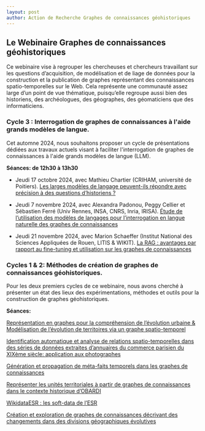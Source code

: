 ```yaml
---
layout: post
author: Action de Recherche Graphes de connaissances géohistoriques
---
```


## Le Webinaire Graphes de connaissances géohistoriques 

Ce webinaire vise à regrouper les chercheuses et chercheurs travaillant sur les questions d’acquisition, de modélisation et de liage de données pour la construction et la publication de graphes représentant des connaissances spatio-temporelles sur le Web. 
Cela représente une communauté assez large d’un point de vue thématique, puisqu’elle regroupe aussi bien des historiens, des archéologues, des géographes, des géomaticiens que des informaticiens.

### Cycle 3 : Interrogation de graphes de connaissances à l'aide grands modèles de langue.

Cet automne 2024, nous souhaitons proposer un cycle de présentations dédiées aux travaux actuels visant à faciliter l'interrogation de graphes de connaissances à l'aide grands modèles de langue (LLM).

**Séances: de 12h30 à 13h30**

* Jeudi 17 octobre 2024, avec Mathieu Chartier (CRIHAM, université de Poitiers).
[Les larges modèles de langage peuvent-ils répondre avec précision à des questions d’historiens ?](https://gcgh-magis.github.io/webinaire-séance-7)

* Jeudi 7 novembre 2024, avec Alexandra Padonou, Peggy Cellier et Sébastien Ferré (Univ Rennes, INSA, CNRS, Inria, IRISA).
[Étude de l’utilisation des modèles de langages pour l’interrogation en langue naturelle des graphes de connaissances](https://gcgh-magis.github.io/webinaire-séance-8)

* Jeudi 21 novembre 2024, avec Marion Schaeffer (Institut National des Sciences Appliquées de Rouen, LITIS & WIKIT).
[La RAG : avantages par rapport au fine-tuning et utilisation sur les graphes de connaissances](https://gcgh-magis.github.io/webinaire-séance-9)

### Cycles 1 & 2: Méthodes de création de graphes de connaissances géohistoriques.

Pour les deux premiers cycles de ce webinaire, nous avons cherché à présenter un état des lieux des expérimentations, méthodes et outils pour la construction de graphes géohistoriques.

**Séances:**

[Représentation en graphes pour la compréhension de l’évolution urbaine & Modélisation de l’évolution de territoires via un graphe spatio-temporel](https://gcgh-magis.github.io/webinaire-séance-1)

[Identification automatique et analyse de relations spatio-temporelles dans des séries de données extraites d’annuaires du commerce parisien du XIXème siècle: application aux photographes](https://gcgh-magis.github.io/webinaire-séance-2)

[Génération et propagation de méta-faits temporels dans les graphes de connaissances](https://gcgh-magis.github.io/webinaire-séance-3)

[Représenter les unités territoriales à partir de graphes de connaissances dans le contexte historique d’OBARDI](https://gcgh-magis.github.io/webinaire-séance-4)

[WikidataESR : les soft-data de l’ESR](https://gcgh-magis.github.io/webinaire-séance-5)

[Création et exploration de graphes de connaissances décrivant des changements dans des divisions géographiques évolutives](https://gcgh-magis.github.io/webinaire-séance-6)


